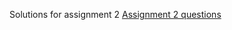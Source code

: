 Solutions for assignment 2
[Assignment 2 questions](https://github.com/RishikeshDhayarkar/CS-GY-6513-Big-Data/blob/main/assignment_2/Assignment%202-Spark-SQL.pdf)
